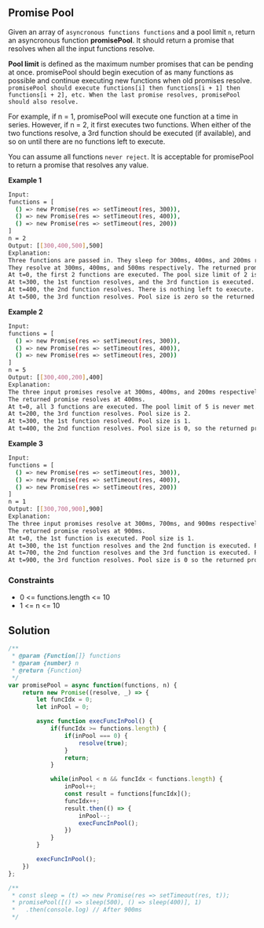 
##  Promise Pool

Given an array of ```asyncronous functions functions``` and a pool limit ```n```, return an asyncronous function **promisePool**. It should return a promise that resolves when all the input functions resolve.

**Pool limit** is defined as the maximum number promises that can be pending at once. promisePool should begin execution of as many functions as possible and continue executing new functions when old promises resolve. ```promisePool should execute functions[i] then functions[i + 1] then functions[i + 2], etc. When the last promise resolves, promisePool should also resolve.```

For example, if n = 1, promisePool will execute one function at a time in series. However, if n = 2, it first executes two functions. When either of the two functions resolve, a 3rd function should be executed (if available), and so on until there are no functions left to execute.

You can assume all functions ```never reject```. It is acceptable for promisePool to return a promise that resolves any value.

**Example 1**
```bash
Input: 
functions = [
  () => new Promise(res => setTimeout(res, 300)),
  () => new Promise(res => setTimeout(res, 400)),
  () => new Promise(res => setTimeout(res, 200))
]
n = 2
Output: [[300,400,500],500]
Explanation:
Three functions are passed in. They sleep for 300ms, 400ms, and 200ms respectively.
They resolve at 300ms, 400ms, and 500ms respectively. The returned promise resolves at 500ms.
At t=0, the first 2 functions are executed. The pool size limit of 2 is reached.
At t=300, the 1st function resolves, and the 3rd function is executed. Pool size is 2.
At t=400, the 2nd function resolves. There is nothing left to execute. Pool size is 1.
At t=500, the 3rd function resolves. Pool size is zero so the returned promise also resolves.
```

**Example 2**
```bash
Input:
functions = [
  () => new Promise(res => setTimeout(res, 300)),
  () => new Promise(res => setTimeout(res, 400)),
  () => new Promise(res => setTimeout(res, 200))
]
n = 5
Output: [[300,400,200],400]
Explanation:
The three input promises resolve at 300ms, 400ms, and 200ms respectively.
The returned promise resolves at 400ms.
At t=0, all 3 functions are executed. The pool limit of 5 is never met.
At t=200, the 3rd function resolves. Pool size is 2.
At t=300, the 1st function resolved. Pool size is 1.
At t=400, the 2nd function resolves. Pool size is 0, so the returned promise also resolves.
```

**Example 3**
```bash
Input:
functions = [
  () => new Promise(res => setTimeout(res, 300)),
  () => new Promise(res => setTimeout(res, 400)),
  () => new Promise(res => setTimeout(res, 200))
]
n = 1
Output: [[300,700,900],900]
Explanation:
The three input promises resolve at 300ms, 700ms, and 900ms respectively.
The returned promise resolves at 900ms.
At t=0, the 1st function is executed. Pool size is 1.
At t=300, the 1st function resolves and the 2nd function is executed. Pool size is 1.
At t=700, the 2nd function resolves and the 3rd function is executed. Pool size is 1.
At t=900, the 3rd function resolves. Pool size is 0 so the returned promise resolves.
```

### Constraints
- 0 <= functions.length <= 10
- 1 <= n <= 10


## Solution

```javascript
/**
 * @param {Function[]} functions
 * @param {number} n
 * @return {Function}
 */
var promisePool = async function(functions, n) {
    return new Promise((resolve, _) => {
        let funcIdx = 0;
        let inPool = 0;

        async function execFuncInPool() {
            if(funcIdx >= functions.length) {
                if(inPool === 0) {
                    resolve(true);
                }
                return;
            }

            while(inPool < n && funcIdx < functions.length) {
                inPool++;
                const result = functions[funcIdx]();
                funcIdx++;
                result.then(() => {
                    inPool--;
                    execFuncInPool();
                })
            }
        }

        execFuncInPool();
    })
};

/**
 * const sleep = (t) => new Promise(res => setTimeout(res, t));
 * promisePool([() => sleep(500), () => sleep(400)], 1)
 *   .then(console.log) // After 900ms
 */
```

